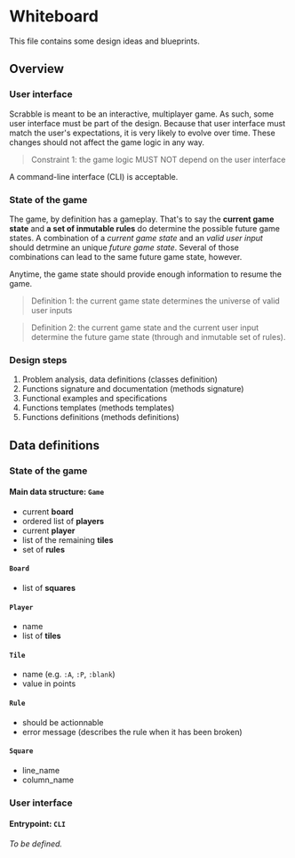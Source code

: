 Whiteboard
==========

This file contains some design ideas and blueprints.

Overview
--------

### User interface

Scrabble is meant to be an interactive, multiplayer game. As such, some user interface must be part of the design. Because that user interface must match the user's expectations, it is very likely to evolve over time. These changes should not affect the game logic in any way.

> Constraint 1: the game logic MUST NOT depend on the user interface

A command-line interface (CLI) is acceptable.

### State of the game

The game, by definition has a gameplay. That's to say the **current game state** and **a set of inmutable rules** do determine the possible future game states.
A combination of a _current game state_ and an _valid user input_ should detrmine an unique _future game state_. Several of those combinations can lead to the same future game state, however.

Anytime, the game state should provide enough information to resume the game.

> Definition 1: the current game state determines the universe of valid user inputs

> Definition 2: the current game state and the current user input determine the future game state (through and inmutable set of rules).

### Design steps

1. Problem analysis, data definitions (classes definition)
1. Functions signature and documentation (methods signature)
1. Functional examples and specifications
1. Functions templates (methods templates)
1. Functions definitions (methods definitions)

Data definitions
----------------

### State of the game

#### Main data structure: `Game`

- current **board**
- ordered list of **players**
- current **player**
- list of the remaining **tiles**
- set of **rules**

#### `Board`

- list of **squares**

#### `Player`

- name
- list of **tiles**

#### `Tile`

- name (e.g. `:A`, `:P`, `:blank`)
- value in points

#### `Rule`

- should be actionnable
- error message (describes the rule when it has been broken)

#### `Square`

- line_name
- column_name

### User interface

#### Entrypoint: `CLI`

_To be defined._
